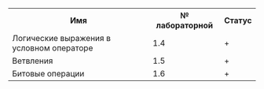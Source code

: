 <table>
  <tr><th>Имя</th><th>№ лабораторной</th><th>Статус</th></tr>
  <tr><td>Логические выражения в условном операторе</td><td>1.4</td><td>+</td></tr>
  <tr><td>Ветвления</td><td>1.5</td><td>+</td></tr>
  <tr><td>Битовые операции</td><td>1.6</td><td>+</td></tr>
</table>
